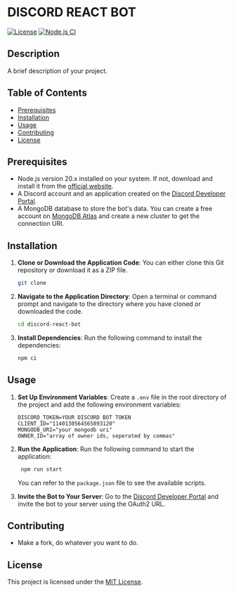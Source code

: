 # DISCORD REACT BOT

[![License](https://img.shields.io/badge/license-MIT-blue.svg)](LICENSE) [![Node.js CI](https://github.com/lekiet1214/discord-react-bot/actions/workflows/node.js.yml/badge.svg)](https://github.com/lekiet1214/discord-react-bot/actions/workflows/node.js.yml)

## Description

A brief description of your project.

## Table of Contents

- [Prerequisites](#prerequisites)
- [Installation](#installation)
- [Usage](#usage)
- [Contributing](#contributing)
- [License](#license)

## Prerequisites

- Node.js version 20.x installed on your system. If not, download and install it from the [official website](https://nodejs.org/dist/v20.11.1/).
- A Discord account and an application created on the [Discord Developer Portal](https://discord.com/developers/applications).
- A MongoDB database to store the bot's data. You can create a free account on [MongoDB Atlas](https://www.mongodb.com/cloud/atlas) and create a new cluster to get the connection URI.

## Installation

1. **Clone or Download the Application Code**: You can either clone this Git repository or download it as a ZIP file.

   ```bash
   git clone
   ```

2. **Navigate to the Application Directory**: Open a terminal or command prompt and navigate to the directory where you have cloned or downloaded the code.

   ```bash
   cd discord-react-bot
   ```

3. **Install Dependencies**: Run the following command to install the dependencies:
   ```bash
   npm ci
   ```

## Usage

1. **Set Up Environment Variables**: Create a `.env` file in the root directory of the project and add the following environment variables:

   ```env
   DISCORD_TOKEN=YOUR DISCORD BOT TOKEN
   CLIENT_ID="1140130564565893120"
   MONGODB_URI="your mongodb uri"
   OWNER_ID="array of owner ids, seperated by commas"
   ```

2. **Run the Application**: Run the following command to start the application:

   ```bash
    npm run start
   ```

   You can refer to the `package.json` file to see the available scripts.

3. **Invite the Bot to Your Server**: Go to the [Discord Developer Portal](https://discord.com/developers/applications) and invite the bot to your server using the OAuth2 URL.

## Contributing

- Make a fork, do whatever you want to do.

## License

This project is licensed under the [MIT License](LICENSE).
